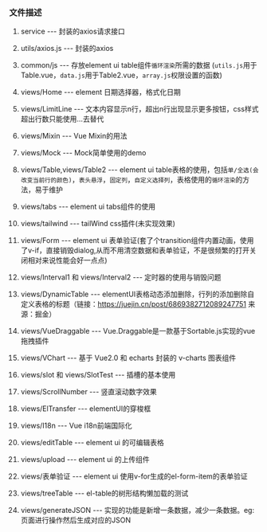 ### 文件描述
1. service --- 封装的axios请求接口

2. utils/axios.js  --- 封装的axios
3. common/js --- 存放element ui table组件`循环渲染`所需的数据 (`utils.js`用于Table.vue，`data.js`用于Table2.vue，`array.js`权限设置的函数)
4. views/Home --- element 日期选择器，格式化日期
5. views/LimitLine --- 文本内容显示n行，超出n行出现显示更多按钮，css样式超出行数只能使用...去替代
6. views/Mixin --- Vue Mixin的用法
7. views/Mock --- Mock简单使用的demo
8. views/Table,views/Table2 --- element ui table表格的使用，包括`单/全选(会改变当前行的颜色)`，`表头悬浮`，`固定列`，`自定义选择列`，表格使用的`循环渲染`的方法，易于维护
9. views/tabs --- element ui tabs组件的使用
10. views/tailwind --- tailWind css插件(未实现效果)
11. views/Form --- element ui 表单验证(套了个transition组件内置动画，使用了v-if，直接销毁dialog,从而不用清空数据和表单验证，不是很频繁的打开关闭相对来说性能会好一点点)
12. views/Interval1 和 views/Interval2 --- 定时器的使用与销毁问题
13. views/DynamicTable --- elementUI表格动态添加删除，行列的添加删除自定义表格的标题（链接：https://juejin.cn/post/6869382712089247751 来源：掘金）
14. views/VueDraggable --- Vue.Draggable是一款基于Sortable.js实现的vue拖拽插件
15. views/VChart --- 基于 Vue2.0 和 echarts 封装的 v-charts 图表组件 
16. views/slot 和 views/SlotTest --- 插槽的基本使用
17. views/ScrollNumber --- 竖直滚动数字效果
18. views/ElTransfer --- elementUI的穿梭框
19. views/I18n --- Vue i18n前端国际化
20. views/editTable --- element ui 的可编辑表格
21. views/upload --- element ui 的上传组件
22. views/表单验证 --- element ui 使用v-for生成的el-form-item的表单验证
23. views/treeTable --- el-table的树形结构懒加载的测试
24. views/generateJSON --- 实现的功能是新增一条数据，减少一条数据。eg: 页面进行操作然后生成对应的JSON

